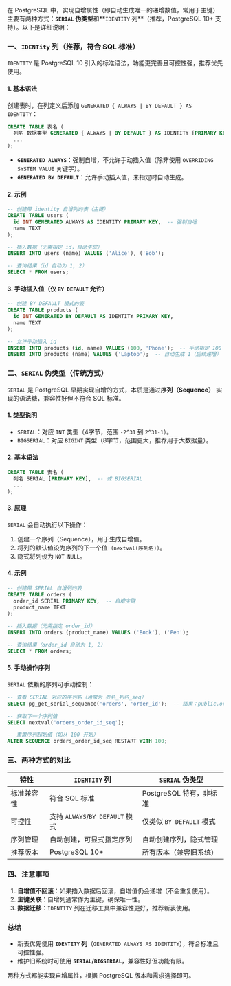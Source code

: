 在 PostgreSQL 中，实现自增属性（即自动生成唯一的递增数值，常用于主键）主要有两种方式：**`SERIAL` 伪类型**和**`IDENTITY` 列**（推荐，PostgreSQL 10+ 支持）。以下是详细说明：


### 一、`IDENTity` 列（推荐，符合 SQL 标准）
`IDENTITY` 是 PostgreSQL 10 引入的标准语法，功能更完善且可控性强，推荐优先使用。

#### 1. 基本语法
创建表时，在列定义后添加 `GENERATED { ALWAYS | BY DEFAULT } AS IDENTITY`：
```sql
CREATE TABLE 表名 (
  列名 数据类型 GENERATED { ALWAYS | BY DEFAULT } AS IDENTITY [PRIMARY KEY],
  ...
);
```

- **`GENERATED ALWAYS`**：强制自增，不允许手动插入值（除非使用 `OVERRIDING SYSTEM VALUE` 关键字）。
- **`GENERATED BY DEFAULT`**：允许手动插入值，未指定时自动生成。


#### 2. 示例
```sql
-- 创建带 identity 自增列的表（主键）
CREATE TABLE users (
  id INT GENERATED ALWAYS AS IDENTITY PRIMARY KEY,  -- 强制自增
  name TEXT
);

-- 插入数据（无需指定 id，自动生成）
INSERT INTO users (name) VALUES ('Alice'), ('Bob');

-- 查询结果（id 自动为 1, 2）
SELECT * FROM users;
```


#### 3. 手动插入值（仅 `BY DEFAULT` 允许）
```sql
-- 创建 BY DEFAULT 模式的表
CREATE TABLE products (
  id INT GENERATED BY DEFAULT AS IDENTITY PRIMARY KEY,
  name TEXT
);

-- 允许手动插入 id
INSERT INTO products (id, name) VALUES (100, 'Phone');  -- 手动指定 100
INSERT INTO products (name) VALUES ('Laptop');  -- 自动生成 1（后续递增）
```


### 二、`SERIAL` 伪类型（传统方式）
`SERIAL` 是 PostgreSQL 早期实现自增的方式，本质是通过**序列（Sequence）** 实现的语法糖，兼容性好但不符合 SQL 标准。

#### 1. 类型说明
- `SERIAL`：对应 `INT` 类型（4字节，范围 `-2^31` 到 `2^31-1`）。
- `BIGSERIAL`：对应 `BIGINT` 类型（8字节，范围更大，推荐用于大数据量）。


#### 2. 基本语法
```sql
CREATE TABLE 表名 (
  列名 SERIAL [PRIMARY KEY],  -- 或 BIGSERIAL
  ...
);
```


#### 3. 原理
`SERIAL` 会自动执行以下操作：
1. 创建一个序列（Sequence），用于生成自增值。
2. 将列的默认值设为序列的下一个值（`nextval(序列名)`）。
3. 隐式将列设为 `NOT NULL`。


#### 4. 示例
```sql
-- 创建带 SERIAL 自增列的表
CREATE TABLE orders (
  order_id SERIAL PRIMARY KEY,  -- 自增主键
  product_name TEXT
);

-- 插入数据（无需指定 order_id）
INSERT INTO orders (product_name) VALUES ('Book'), ('Pen');

-- 查询结果（order_id 自动为 1, 2）
SELECT * FROM orders;
```


#### 5. 手动操作序列
`SERIAL` 依赖的序列可手动控制：
```sql
-- 查看 SERIAL 对应的序列名（通常为 表名_列名_seq）
SELECT pg_get_serial_sequence('orders', 'order_id');  -- 结果：public.orders_order_id_seq

-- 获取下一个序列值
SELECT nextval('orders_order_id_seq');

-- 重置序列起始值（如从 100 开始）
ALTER SEQUENCE orders_order_id_seq RESTART WITH 100;
```


### 三、两种方式的对比
| 特性    | `IDENTITY` 列                | `SERIAL` 伪类型        |
| ----- | --------------------------- | ------------------- |
| 标准兼容性 | 符合 SQL 标准                   | PostgreSQL 特有，非标准   |
| 可控性   | 支持 `ALWAYS`/`BY DEFAULT` 模式 | 仅类似 `BY DEFAULT` 模式 |
| 序列管理  | 自动创建，可显式指定序列                | 自动创建序列，隐式管理         |
| 推荐版本  | PostgreSQL 10+              | 所有版本（兼容旧系统）         |

### 四、注意事项
1. **自增值不回滚**：如果插入数据后回滚，自增值仍会递增（不会重复使用）。
2. **主键关联**：自增列通常作为主键，确保唯一性。
3. **数据迁移**：`IDENTITY` 列在迁移工具中兼容性更好，推荐新表使用。


### 总结
- 新表优先使用 **`IDENTITY` 列**（`GENERATED ALWAYS AS IDENTITY`），符合标准且可控性强。
- 维护旧系统时可使用 **`SERIAL`/`BIGSERIAL`**，兼容性好但功能有限。

两种方式都能实现自增属性，根据 PostgreSQL 版本和需求选择即可。